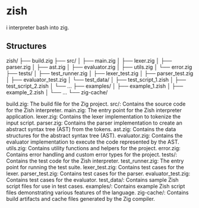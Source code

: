 # zish
i interpreter bash into zig.


## Structures
zish/
├── build.zig
├── src/
│   ├── main.zig
│   ├── lexer.zig
│   ├── parser.zig
│   ├── ast.zig
│   ├── evaluator.zig
│   ├── utils.zig
│   └── error.zig
├── tests/
│   ├── test_runner.zig
│   ├── lexer_test.zig
│   ├── parser_test.zig
│   ├── evaluator_test.zig
│   └── test_data/
│       ├── test_script_1.zish
│       ├── test_script_2.zish
│       └── ...
├── examples/
│   ├── example_1.zish
│   ├── example_2.zish
│   └── ...
└── zig-cache/

build.zig: The build file for the Zig project.
src/: Contains the source code for the Zish interpreter.
main.zig: The entry point for the Zish interpreter application.
lexer.zig: Contains the lexer implementation to tokenize the input script.
parser.zig: Contains the parser implementation to create an abstract syntax tree (AST) from the tokens.
ast.zig: Contains the data structures for the abstract syntax tree (AST).
evaluator.zig: Contains the evaluator implementation to execute the code represented by the AST.
utils.zig: Contains utility functions and helpers for the project.
error.zig: Contains error handling and custom error types for the project.
tests/: Contains the test code for the Zish interpreter.
test_runner.zig: The entry point for running the test suite.
lexer_test.zig: Contains test cases for the lexer.
parser_test.zig: Contains test cases for the parser.
evaluator_test.zig: Contains test cases for the evaluator.
test_data/: Contains sample Zish script files for use in test cases.
examples/: Contains example Zish script files demonstrating various features of the language.
zig-cache/: Contains build artifacts and cache files generated by the Zig compiler.

